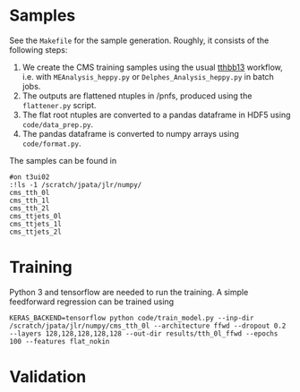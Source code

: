 # Samples

See the `Makefile` for the sample generation. Roughly, it consists of the following steps:

1. We create the CMS training samples using the usual [tthbb13](https://gitlab.cern.ch/Zurich_ttH/tthbb13) workflow, i.e. with `MEAnalysis_heppy.py` or `Delphes_Analysis_heppy.py` in batch jobs.
2. The outputs are flattened ntuples in /pnfs, produced using the `flattener.py` script.
2. The flat root ntuples are converted to a pandas dataframe in HDF5 using `code/data_prep.py`.
3. The pandas dataframe is converted to numpy arrays using `code/format.py`.

The samples can be found in
~~~
#on t3ui02
:!ls -1 /scratch/jpata/jlr/numpy/
cms_tth_0l
cms_tth_1l
cms_tth_2l
cms_ttjets_0l
cms_ttjets_1l
cms_ttjets_2l

~~~

# Training

Python 3 and tensorflow are needed to run the training. A simple feedforward regression can be trained using
~~~
KERAS_BACKEND=tensorflow python code/train_model.py --inp-dir /scratch/jpata/jlr/numpy/cms_tth_0l --architecture ffwd --dropout 0.2 --layers 128,128,128,128,128 --out-dir results/tth_0l_ffwd --epochs 100 --features flat_nokin
~~~

# Validation
